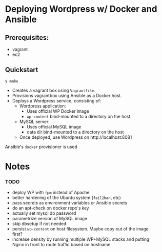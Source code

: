 # Deploying Wordpress w/ Docker and Ansible

## Prerequisites:

  - vagrant
  - ec2

## Quickstart

```
$ make
```

  - Creates a vagrant box using `Vagrantfile`.
  - Provisions vagrantbox using Ansible as a Docker host.
  - Deploys a Wordpress service, consisting of:
    - Wordpress application:
      - Uses official WP Docker image
      - `wp-content` bind-mounted to a directory on the host
    - MySQL server:
      - Uses official MySQL image
      - data dir bind-mounted to a directory on the host
    - Once deployed, use Wordpress on http://localhost:8081

Ansible's `docker` provisioner is used

# Notes

### TODO

  - deploy WP with `fpm` instead of Apache
  - better hardening of the Ubuntu system (`fail2ban`, etc)
  - pass secrets as environment variables or Ansible secrets
  - do an apt-check on docker repo's key
  - actually set mysql db password
  - parametrize version of MySQL image
  - skip dbsetup if not needed
  - persist `wp-content` on host filesystem. Maybe copy out of the image first?
  - increase density by running multiple WP+MySQL stacks and putting Nginx in front to route traffic based on hostname
